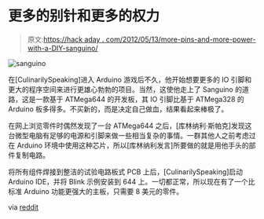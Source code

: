 # 更多的别针和更多的权力

> 原文:[https://hack aday . com/2012/05/13/more-pins-and-more-power-with-a-DIY-sanguino/](https://hackaday.com/2012/05/13/more-pins-and-more-power-with-a-diy-sanguino/)

![](../Images/15119df113c14e69dd64242bf71fc4f2.png "sanguino")

在[CulinarilySpeaking]进入 Arduino 游戏后不久，他开始想要更多的 IO 引脚和更大的程序空间来进行更雄心勃勃的项目。当然，这使他走上了 Sanguino 的道路，这是一款基于 ATMega644 的开发板，其 IO 引脚比基于 ATMega328 的 Arduino 板多得多。不买新的，而是决定自己做血，结果看起来棒极了。

在网上浏览零件时偶然发现了一台 ATMega644 之后，[库林纳利·斯帕克]发现这台微型电脑有足够的电源和引脚来做一些相当复杂的事情。一群其他人之前考虑过在 Arduino 环境中使用这种芯片，所以[库林纳利发言]所要做的就是用他手头的部件复制电路。

将所有组件焊接到整洁的试验电路板式 PCB 上后，[CulinarilySpeaking]启动 Arduino IDE，并将 Blink 示例安装到 644 上。一切都正常，所以现在有了一个比标准 Arduino 功能更强大的主板，只需要 8 美元的零件。

via [reddit](http://www.reddit.com/r/arduino/comments/tgfvk/my_diy_sanguino_pic_and_tutorial/)